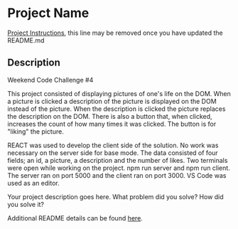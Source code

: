 # Project Name

[Project Instructions](./INSTRUCTIONS.md), this line may be removed once you have updated the README.md

## Description
Weekend Code Challenge #4

This project consisted of displaying pictures of one's life on the DOM. When a picture is clicked a description of the picture is displayed on the DOM instead of the picture. When the description is clicked the picture replaces the description on the DOM. There is also a button that, when clicked, increases the count of how many times it was clicked. The button is for "liking" the picture. 

REACT was used to develop the client side of the solution. No work was necessary on the server side for base mode. The data consisted of four fields; an id, a picture, a description and the number of likes.
Two terminals were open while working on the project. npm run server and npm run client. The server ran on port 5000 and the client ran on port 3000. VS Code was used as an editor.




Your project description goes here. What problem did you solve? How did you solve it?

Additional README details can be found [here](https://github.com/PrimeAcademy/readme-template/blob/master/README.md).
